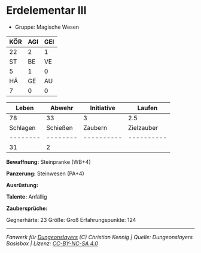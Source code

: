 # Erdelementar III  
- Gruppe: Magische Wesen  

| KÖR | AGI | GEI |  
| --- | --- | --- |  
| 22  | 2   | 1   |
| ST  | BE  | VE  |  
| 5   | 1   | 0   |
| HÄ  | GE  | AU  |  
| 7   | 0   | 0   |


| Leben    | Abwehr   | Initiative | Laufen     |
| -------- | -------- | ---------- | ---------- |
| 78       | 33       | 3          | 2.5        |
| Schlagen | Schießen | Zaubern    | Zielzauber |
| -------- | -------- | ---------- | ---------- |
| 31       | 2        |            |            |

**Bewaffnung:**
Steinpranke (WB+4)

**Panzerung:**
Steinwesen (PA+4)

**Ausrüstung:**


**Talente:**
Anfällig

**Zaubersprüche:**


Gegnerhärte: 23
Größe: Groß
Erfahrungspunkte: 124



___
*Fanwerk für [Dungeonslayers](https://www.dungeonslayers.net/) (C) Christian Kennig | Quelle: Dungeonslayers Basisbox | Lizenz: [CC-BY-NC-SA 4.0](https://creativecommons.org/licenses/by-nc-sa/4.0/deed.de)*